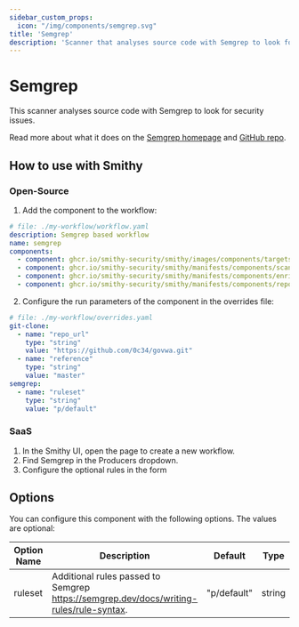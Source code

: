 ```yaml
---
sidebar_custom_props:
  icon: "/img/components/semgrep.svg"
title: 'Semgrep'
description: 'Scanner that analyses source code with Semgrep to look for security issues.'
---
```


# Semgrep

This scanner analyses source code with Semgrep to look for security issues.

Read more about what it does on the [Semgrep homepage](https://semgrep.dev/)
and [GitHub repo](https://github.com/semgrep/semgrep).

## How to use with Smithy

### Open-Source

1. Add the component to the workflow:

```yaml
# file: ./my-workflow/workflow.yaml
description: Semgrep based workflow
name: semgrep
components:
  - component: ghcr.io/smithy-security/smithy/images/components/targets/git-clone:v1.3.4
  - component: ghcr.io/smithy-security/smithy/manifests/components/scanners/semgrep:v1.2.2
  - component: ghcr.io/smithy-security/smithy/manifests/components/enrichers/custom-annotation:v0.1.2
  - component: ghcr.io/smithy-security/smithy/manifests/components/reporters/json-logger:v1.0.2
```

2. Configure the run parameters of the component in the overrides file:

```yaml
# file: ./my-workflow/overrides.yaml
git-clone:
  - name: "repo_url"
    type: "string"
    value: "https://github.com/0c34/govwa.git"
  - name: "reference"
    type: "string"
    value: "master"
semgrep:
  - name: "ruleset"
    type: "string"
    value: "p/default"
```

### SaaS

1. In the Smithy UI, open the page to create a new workflow.
2. Find Semgrep in the Producers dropdown.
3. Configure the optional rules in the form

## Options

You can configure this component with the following options. The values are
optional:

| Option Name | Description                                                                            | Default     | Type   |
|-------------|----------------------------------------------------------------------------------------|-------------|--------|
| ruleset     | Additional rules passed to Semgrep https://semgrep.dev/docs/writing-rules/rule-syntax. | "p/default" | string |
